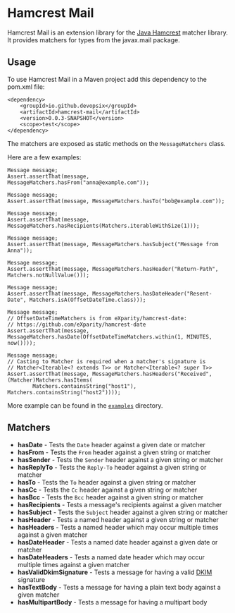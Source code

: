 # Hamcrest Mail

Hamcrest Mail is an extension library for the [Java Hamcrest][] matcher library.
It provides matchers for types from the javax.mail package.

## Usage
To use Hamcrest Mail in a Maven project add this dependency to the pom.xml file:

    <dependency>
        <groupId>io.github.devopsix</groupId>
        <artifactId>hamcrest-mail</artifactId>
        <version>0.0.3-SNAPSHOT</version>
        <scope>test</scope>
    </dependency>

The matchers are exposed as static methods on the `MessageMatchers` class.

Here are a few examples:

    Message message;
    Assert.assertThat(message, MessageMatchers.hasFrom("anna@example.com"));

    Message message;
    Assert.assertThat(message, MessageMatchers.hasTo("bob@example.com"));

    Message message;
    Assert.assertThat(message, MessageMatchers.hasRecipients(Matchers.iterableWithSize(1)));

    Message message;
    Assert.assertThat(message, MessageMatchers.hasSubject("Message from Anna"));

    Message message;
    Assert.assertThat(message, MessageMatchers.hasHeader("Return-Path", Matchers.notNullValue()));

    Message message;
    Assert.assertThat(message, MessageMatchers.hasDateHeader("Resent-Date", Matchers.isA(OffsetDateTime.class)));

    Message message;
    // OffsetDateTimeMatchers is from eXparity/hamcrest-date:
    // https://github.com/eXparity/hamcrest-date
    Assert.assertThat(message, MessageMatchers.hasDate(OffsetDateTimeMatchers.within(1, MINUTES, now())));

    Message message;
    // Casting to Matcher is required when a matcher's signature is
    // Matcher<Iterable<? extends T>> or Matcher<Iterable<? super T>>
    Assert.assertThat(message, MessageMatchers.hasHeaders("Received", (Matcher)Matchers.hasItems(
            Matchers.containsString("host1"), Matchers.containsString("host2"))));

More example can be found in the [`examples`](examples/) directory.

## Matchers

* __hasDate__ - Tests the `Date` header against a given date or matcher
* __hasFrom__ - Tests the `From` header against a given string or matcher 
* __hasSender__ - Tests the `Sender` header against a given string or matcher
* __hasReplyTo__ - Tests the `Reply-To` header against a given string or matcher
* __hasTo__ - Tests the `To` header against a given string or matcher
* __hasCc__ - Tests the `Cc` header against a given string or matcher
* __hasBcc__ - Tests the `Bcc` header against a given string or matcher
* __hasRecipients__ - Tests a message's recipients against a given matcher
* __hasSubject__ - Tests the `Subject` header against a given string or matcher
* __hasHeader__ - Tests a named header against a given string or matcher
* __hasHeaders__ - Tests a named header which may occur multiple times against a given matcher
* __hasDateHeader__ - Tests a named date header against a given date or matcher
* __hasDateHeaders__ - Tests a named date header which may occur multiple times against a given matcher
* __hasValidDkimSignature__ - Tests a message for having a valid [DKIM][] signature
* __hasTextBody__ - Tests a message for having a plain text body against a given matcher
* __hasMultipartBody__ - Tests a message for having a multipart body

[Java Hamcrest]: http://github.com/hamcrest/JavaHamcrest
[DKIM]: https://tools.ietf.org/html/rfc4871
